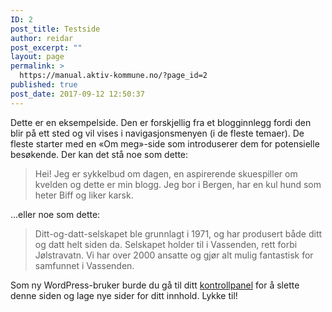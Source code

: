 ```yaml
---
ID: 2
post_title: Testside
author: reidar
post_excerpt: ""
layout: page
permalink: >
  https://manual.aktiv-kommune.no/?page_id=2
published: true
post_date: 2017-09-12 12:50:37
---
```

Dette er en eksempelside. Den er forskjellig fra et blogginnlegg fordi den blir på ett sted og vil vises i navigasjonsmenyen (i de fleste temaer). De fleste starter med en «Om meg»-side som introduserer dem for potensielle besøkende. Der kan det stå noe som dette:

<blockquote>Hei! Jeg er sykkelbud om dagen, en aspirerende skuespiller om kvelden og dette er min blogg. Jeg bor i Bergen, har en kul hund som heter Biff og liker karsk.</blockquote>

…eller noe som dette:

<blockquote>Ditt-og-datt-selskapet ble grunnlagt i 1971, og har produsert både ditt og datt helt siden da. Selskapet holder til i Vassenden, rett forbi Jølstravatn. Vi har over 2000 ansatte og gjør alt mulig fantastisk for samfunnet i Vassenden.</blockquote>

Som ny WordPress-bruker burde du gå til ditt <a href="http://manual.aktiv-kommune.no/wp-admin/">kontrollpanel</a> for å slette denne siden og lage nye sider for ditt innhold. Lykke til!